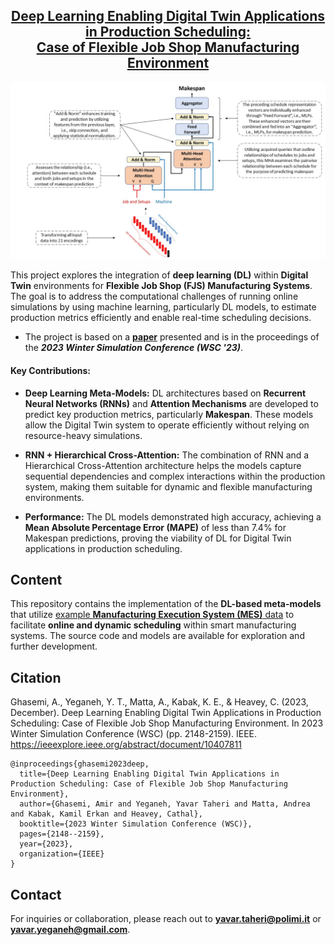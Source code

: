 
<h2 align="center"><a href="https://ieeexplore.ieee.org/abstract/document/10407811">Deep Learning Enabling Digital Twin Applications in Production Scheduling: <br> Case of Flexible Job Shop Manufacturing Environment</a></h2>

<p align="center">
<img src="Data/DL-Makespan_Attention.jpg" alt="DeepLearning_FJS"></p>

This project explores the integration of **deep learning (DL)** within **Digital Twin** environments for **Flexible Job Shop (FJS) Manufacturing Systems**. The goal is to address the computational challenges of running online simulations by using machine learning, particularly DL models, to estimate production metrics efficiently and enable real-time scheduling decisions.  
- The project is based on a **[paper](https://ieeexplore.ieee.org/abstract/document/10407811)** presented and is in the proceedings of the ***2023 Winter Simulation Conference (WSC '23)***.

#### Key Contributions:
- **Deep Learning Meta-Models:** DL architectures based on **Recurrent Neural Networks (RNNs)** and **Attention Mechanisms** are developed to predict key production metrics, particularly **Makespan**. These models allow the Digital Twin system to operate efficiently without relying on resource-heavy simulations.
  
- **RNN + Hierarchical Cross-Attention:** The combination of RNN and a Hierarchical Cross-Attention architecture helps the models capture sequential dependencies and complex interactions within the production system, making them suitable for dynamic and flexible manufacturing environments.

- **Performance:** The DL models demonstrated high accuracy, achieving a **Mean Absolute Percentage Error (MAPE)** of less than 7.4% for Makespan predictions, proving the viability of DL for Digital Twin applications in production scheduling.

## Content
This repository contains the implementation of the **DL-based meta-models** that utilize [example **Manufacturing Execution System (MES)** data](https://github.com/ghasemi-amirIE/Digital_Twin_FFS) to facilitate **online and dynamic scheduling** within smart manufacturing systems. The source code and models are available for exploration and further development. 

## Citation
Ghasemi, A., Yeganeh, Y. T., Matta, A., Kabak, K. E., & Heavey, C. (2023, December). Deep Learning Enabling Digital Twin Applications in Production Scheduling: Case of Flexible Job Shop Manufacturing Environment. In 2023 Winter Simulation Conference (WSC) (pp. 2148-2159). IEEE. https://ieeexplore.ieee.org/abstract/document/10407811
```
@inproceedings{ghasemi2023deep,
  title={Deep Learning Enabling Digital Twin Applications in Production Scheduling: Case of Flexible Job Shop Manufacturing Environment},
  author={Ghasemi, Amir and Yeganeh, Yavar Taheri and Matta, Andrea and Kabak, Kamil Erkan and Heavey, Cathal},
  booktitle={2023 Winter Simulation Conference (WSC)},
  pages={2148--2159},
  year={2023},
  organization={IEEE}
}
```

## Contact

For inquiries or collaboration, please reach out to **yavar.taheri@polimi.it** or **yavar.yeganeh@gmail.com**.
